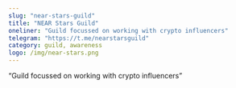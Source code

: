 ```yaml
---
slug: "near-stars-guild"
title: "NEAR Stars Guild"
oneliner: "Guild focussed on working with crypto influencers"
telegram: "https://t.me/nearstarsguild"
category: guild, awareness
logo: /img/near-stars.png
---
```


“Guild focussed on working with crypto influencers”

